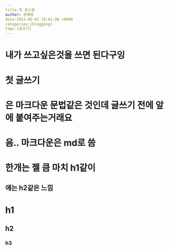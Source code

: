 ```yaml
---
title:첫 포스팅
auther: 장예령
date:2023-05-01 19:01:00 +0900
categories:[blogging]
tags:[글쓰기]
---
```


# 내가 쓰고싶은것을 쓰면 된다구잉 
# 첫 글쓰기
# 은 마크다운 문법같은 것인데 글쓰기 전에 앞에 붙여주는거래요

# 음.. 마크다운은 md로 씀
# 한개는 젤 큼 마치 h1같이
## 얘는 h2같은 느낌

# h1
## h2
### h3
